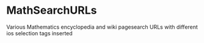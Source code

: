 # MathSearchURLs
Various Mathematics encyclopedia and wiki pagesearch URLs with different ios selection tags inserted
